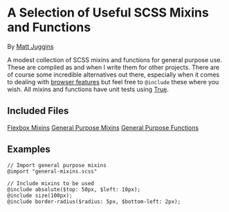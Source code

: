 # A Selection of Useful SCSS Mixins and Functions
By [Matt Juggins](https://twitter.com/matthewjuggins)

A modest collection of SCSS mixins and functions for general purpose use.
These are compiled as and when I write them for other projects.
There are of course some incredible alternatives out there, especially when it comes to dealing with [browser features](https://modernizr.com/) but feel free to `@include` these where you wish.
All mixins and functions have unit tests using [True](http://oddbird.net/true/).

## Included Files
[Flexbox Mixins](SCSS-Mixins/scss/flex_mixins.scss)
[General Purpose Mixins](SCSS-Mixins/scss/general_mixins.scss)
[General Purpose Functions](SCSS-Mixins/scss/general_functions.scss)

## Examples
```
// Import general purpose mixins
@import "general-mixins.scss"

// Include mixins to be used
@include absolute($top: 50px, $left: 10px);
@include size(100px);
@include border-radius($radius: 5px, $bottom-left: 2px);

```
